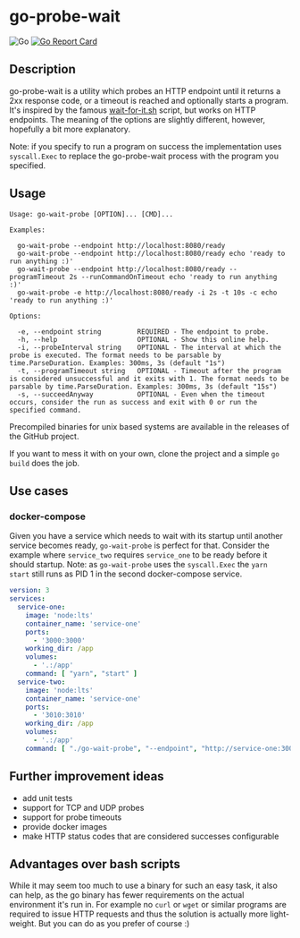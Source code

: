 # go-probe-wait

![Go](https://github.com/mjeri/go-probe-wait/workflows/Go/badge.svg)
[![Go Report Card](https://goreportcard.com/badge/mjeri/go-probe-wait)](https://goreportcard.com/report/mjeri/go-probe-wait)

## Description

go-probe-wait is a utility which probes an HTTP endpoint until it returns a 2xx response code, or a timeout is reached and optionally starts a program.
It's inspired by the famous [wait-for-it.sh](https://github.com/vishnubob/wait-for-it) script, but works on HTTP endpoints.
The meaning of the options are slightly different, however, hopefully a bit more explanatory.

Note: if you specify to run a program on success the implementation uses `syscall.Exec` to replace the go-probe-wait process with the program you specified. 

## Usage

```
Usage: go-wait-probe [OPTION]... [CMD]...

Examples:

  go-wait-probe --endpoint http://localhost:8080/ready
  go-wait-probe --endpoint http://localhost:8080/ready echo 'ready to run anything :)'
  go-wait-probe --endpoint http://localhost:8080/ready --programTimeout 2s --runCommandOnTimeout echo 'ready to run anything :)'
  go-wait-probe -e http://localhost:8080/ready -i 2s -t 10s -c echo 'ready to run anything :)'

Options:

  -e, --endpoint string         REQUIRED - The endpoint to probe.
  -h, --help                    OPTIONAL - Show this online help.
  -i, --probeInterval string    OPTIONAL - The interval at which the probe is executed. The format needs to be parsable by time.ParseDuration. Examples: 300ms, 3s (default "1s")
  -t, --programTimeout string   OPTIONAL - Timeout after the program is considered unsuccessful and it exits with 1. The format needs to be parsable by time.ParseDuration. Examples: 300ms, 3s (default "15s")
  -s, --succeedAnyway           OPTIONAL - Even when the timeout occurs, consider the run as success and exit with 0 or run the specified command.
```

Precompiled binaries for unix based systems are available in the releases of the GitHub project.

If you want to mess it with on your own, clone the project and a simple `go build` does the job.

## Use cases

### docker-compose

Given you have a service which needs to wait with its startup until another service becomes ready, `go-wait-probe` is perfect for that.
Consider the example where `service_two` requires `service_one` to be ready before it should startup.
Note: as `go-wait-probe` uses the `syscall.Exec` the `yarn start` still runs as PID 1 in the second docker-compose service.

```yml
version: 3
services:
  service-one:
    image: 'node:lts'
    container_name: 'service-one'
    ports:
      - '3000:3000'
    working_dir: /app
    volumes:
      - '.:/app'
    command: [ "yarn", "start" ]
  service-two:
    image: 'node:lts'
    container_name: 'service-one'
    ports:
      - '3010:3010'
    working_dir: /app
    volumes:
      - '.:/app'
    command: [ "./go-wait-probe", "--endpoint", "http://service-one:3000/ready", "yarn", "start" ]
```

## Further improvement ideas

- add unit tests
- support for TCP and UDP probes
- support for probe timeouts
- provide docker images
- make HTTP status codes that are considered successes configurable


## Advantages over bash scripts

While it may seem too much to use a binary for such an easy task, it also can help, as the go binary has fewer requirements on the actual environment it's run in.
For example no `curl` or `wget` or similar programs are required to issue HTTP requests and thus the solution is actually more light-weight.
But you can do as you prefer of course :)

